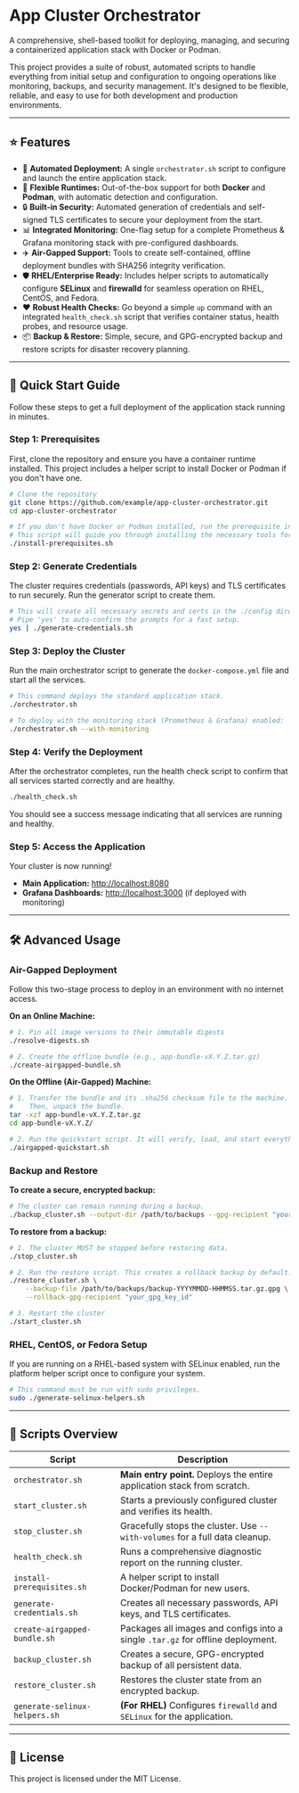 # App Cluster Orchestrator

A comprehensive, shell-based toolkit for deploying, managing, and securing a containerized application stack with Docker or Podman.

This project provides a suite of robust, automated scripts to handle everything from initial setup and configuration to ongoing operations like monitoring, backups, and security management. It's designed to be flexible, reliable, and easy to use for both development and production environments.

-----

## ⭐ Features

  * 🚀 **Automated Deployment:** A single `orchestrator.sh` script to configure and launch the entire application stack.
  * 🐳 **Flexible Runtimes:** Out-of-the-box support for both **Docker** and **Podman**, with automatic detection and configuration.
  * 🔒 **Built-in Security:** Automated generation of credentials and self-signed TLS certificates to secure your deployment from the start.
  * 📊 **Integrated Monitoring:** One-flag setup for a complete Prometheus & Grafana monitoring stack with pre-configured dashboards.
  * ✈️ **Air-Gapped Support:** Tools to create self-contained, offline deployment bundles with SHA256 integrity verification.
  * 🛡️ **RHEL/Enterprise Ready:** Includes helper scripts to automatically configure **SELinux** and **firewalld** for seamless operation on RHEL, CentOS, and Fedora.
  * ❤️ **Robust Health Checks:** Go beyond a simple `up` command with an integrated `health_check.sh` script that verifies container status, health probes, and resource usage.
  * 📦 **Backup & Restore:** Simple, secure, and GPG-encrypted backup and restore scripts for disaster recovery planning.

-----

## 🚀 Quick Start Guide

Follow these steps to get a full deployment of the application stack running in minutes.

### Step 1: Prerequisites

First, clone the repository and ensure you have a container runtime installed. This project includes a helper script to install Docker or Podman if you don't have one.

```bash
# Clone the repository
git clone https://github.com/example/app-cluster-orchestrator.git
cd app-cluster-orchestrator

# If you don't have Docker or Podman installed, run the prerequisite installer:
# This script will guide you through installing the necessary tools for your OS.
./install-prerequisites.sh
```

### Step 2: Generate Credentials

The cluster requires credentials (passwords, API keys) and TLS certificates to run securely. Run the generator script to create them.

```bash
# This will create all necessary secrets and certs in the ./config directory.
# Pipe 'yes' to auto-confirm the prompts for a fast setup.
yes | ./generate-credentials.sh
```

### Step 3: Deploy the Cluster

Run the main orchestrator script to generate the `docker-compose.yml` file and start all the services.

```bash
# This command deploys the standard application stack.
./orchestrator.sh

# To deploy with the monitoring stack (Prometheus & Grafana) enabled:
./orchestrator.sh --with-monitoring
```

### Step 4: Verify the Deployment

After the orchestrator completes, run the health check script to confirm that all services started correctly and are healthy.

```bash
./health_check.sh
```

You should see a success message indicating that all services are running and healthy.

### Step 5: Access the Application

Your cluster is now running\!

  * **Main Application:** [http://localhost:8080](https://www.google.com/search?q=http://localhost:8080)
  * **Grafana Dashboards:** [http://localhost:3000](https://www.google.com/search?q=http://localhost:3000) (if deployed with monitoring)

-----

## 🛠️ Advanced Usage

### Air-Gapped Deployment

Follow this two-stage process to deploy in an environment with no internet access.

**On an Online Machine:**

```bash
# 1. Pin all image versions to their immutable digests
./resolve-digests.sh

# 2. Create the offline bundle (e.g., app-bundle-vX.Y.Z.tar.gz)
./create-airgapped-bundle.sh
```

**On the Offline (Air-Gapped) Machine:**

```bash
# 1. Transfer the bundle and its .sha256 checksum file to the machine.
#    Then, unpack the bundle.
tar -xzf app-bundle-vX.Y.Z.tar.gz
cd app-bundle-vX.Y.Z/

# 2. Run the quickstart script. It will verify, load, and start everything.
./airgapped-quickstart.sh
```

### Backup and Restore

**To create a secure, encrypted backup:**

```bash
# The cluster can remain running during a backup.
./backup_cluster.sh --output-dir /path/to/backups --gpg-recipient "your_gpg_key_id"
```

**To restore from a backup:**

```bash
# 1. The cluster MUST be stopped before restoring data.
./stop_cluster.sh

# 2. Run the restore script. This creates a rollback backup by default.
./restore_cluster.sh \
    --backup-file /path/to/backups/backup-YYYYMMDD-HHMMSS.tar.gz.gpg \
    --rollback-gpg-recipient "your_gpg_key_id"

# 3. Restart the cluster
./start_cluster.sh
```

### RHEL, CentOS, or Fedora Setup

If you are running on a RHEL-based system with SELinux enabled, run the platform helper script once to configure your system.

```bash
# This command must be run with sudo privileges.
sudo ./generate-selinux-helpers.sh
```

-----

## 📜 Scripts Overview

| Script                           | Description                                                                          |
| -------------------------------- | ------------------------------------------------------------------------------------ |
| `orchestrator.sh`                | **Main entry point.** Deploys the entire application stack from scratch.               |
| `start_cluster.sh`               | Starts a previously configured cluster and verifies its health.                      |
| `stop_cluster.sh`                | Gracefully stops the cluster. Use `--with-volumes` for a full data cleanup.          |
| `health_check.sh`                | Runs a comprehensive diagnostic report on the running cluster.                       |
| `install-prerequisites.sh`       | A helper script to install Docker/Podman for new users.                              |
| `generate-credentials.sh`        | Creates all necessary passwords, API keys, and TLS certificates.                     |
| `create-airgapped-bundle.sh`     | Packages all images and configs into a single `.tar.gz` for offline deployment.      |
| `backup_cluster.sh`              | Creates a secure, GPG-encrypted backup of all persistent data.                       |
| `restore_cluster.sh`             | Restores the cluster state from an encrypted backup.                                 |
| `generate-selinux-helpers.sh`    | **(For RHEL)** Configures `firewalld` and `SELinux` for the application.               |

-----

## 📄 License

This project is licensed under the MIT License.